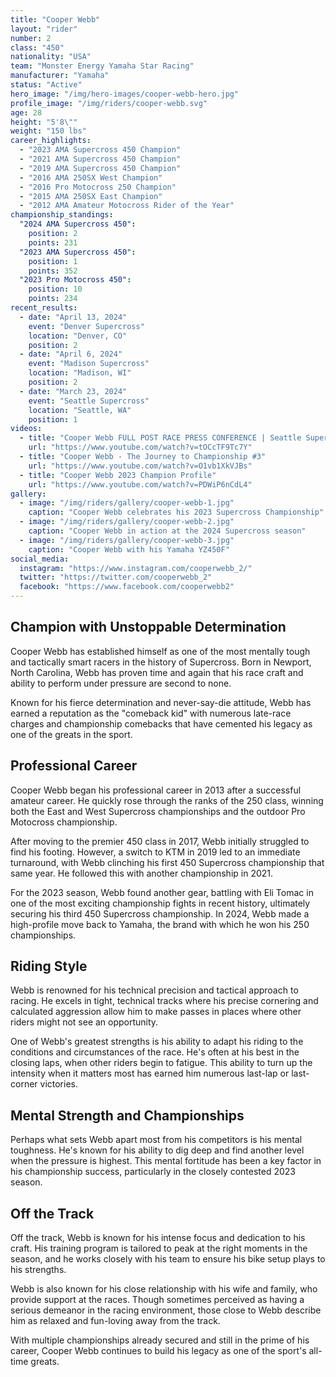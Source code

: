 ```yaml
---
title: "Cooper Webb"
layout: "rider"
number: 2
class: "450"
nationality: "USA"
team: "Monster Energy Yamaha Star Racing"
manufacturer: "Yamaha"
status: "Active"
hero_image: "/img/hero-images/cooper-webb-hero.jpg"
profile_image: "/img/riders/cooper-webb.svg"
age: 28
height: "5'8\""
weight: "150 lbs"
career_highlights:
  - "2023 AMA Supercross 450 Champion"
  - "2021 AMA Supercross 450 Champion"
  - "2019 AMA Supercross 450 Champion"
  - "2016 AMA 250SX West Champion"
  - "2016 Pro Motocross 250 Champion"
  - "2015 AMA 250SX East Champion"
  - "2012 AMA Amateur Motocross Rider of the Year"
championship_standings:
  "2024 AMA Supercross 450":
    position: 2
    points: 231
  "2023 AMA Supercross 450":
    position: 1
    points: 352
  "2023 Pro Motocross 450":
    position: 10
    points: 234
recent_results:
  - date: "April 13, 2024"
    event: "Denver Supercross"
    location: "Denver, CO"
    position: 2
  - date: "April 6, 2024"
    event: "Madison Supercross"
    location: "Madison, WI"
    position: 2
  - date: "March 23, 2024"
    event: "Seattle Supercross"
    location: "Seattle, WA"
    position: 1
videos:
  - title: "Cooper Webb FULL POST RACE PRESS CONFERENCE | Seattle Supercross 2024"
    url: "https://www.youtube.com/watch?v=tOCcTF9Tc7Y"
  - title: "Cooper Webb - The Journey to Championship #3"
    url: "https://www.youtube.com/watch?v=O1vb1XkVJBs"
  - title: "Cooper Webb 2023 Champion Profile"
    url: "https://www.youtube.com/watch?v=PDWiP6nCdL4"
gallery:
  - image: "/img/riders/gallery/cooper-webb-1.jpg"
    caption: "Cooper Webb celebrates his 2023 Supercross Championship"
  - image: "/img/riders/gallery/cooper-webb-2.jpg"
    caption: "Cooper Webb in action at the 2024 Supercross season"
  - image: "/img/riders/gallery/cooper-webb-3.jpg"
    caption: "Cooper Webb with his Yamaha YZ450F"
social_media:
  instagram: "https://www.instagram.com/cooperwebb_2/"
  twitter: "https://twitter.com/cooperwebb_2"
  facebook: "https://www.facebook.com/cooperwebb2"
---
```


## Champion with Unstoppable Determination

Cooper Webb has established himself as one of the most mentally tough and tactically smart racers in the history of Supercross. Born in Newport, North Carolina, Webb has proven time and again that his race craft and ability to perform under pressure are second to none.

Known for his fierce determination and never-say-die attitude, Webb has earned a reputation as the "comeback kid" with numerous late-race charges and championship comebacks that have cemented his legacy as one of the greats in the sport.

## Professional Career

Cooper Webb began his professional career in 2013 after a successful amateur career. He quickly rose through the ranks of the 250 class, winning both the East and West Supercross championships and the outdoor Pro Motocross championship.

After moving to the premier 450 class in 2017, Webb initially struggled to find his footing. However, a switch to KTM in 2019 led to an immediate turnaround, with Webb clinching his first 450 Supercross championship that same year. He followed this with another championship in 2021.

For the 2023 season, Webb found another gear, battling with Eli Tomac in one of the most exciting championship fights in recent history, ultimately securing his third 450 Supercross championship. In 2024, Webb made a high-profile move back to Yamaha, the brand with which he won his 250 championships.

## Riding Style

Webb is renowned for his technical precision and tactical approach to racing. He excels in tight, technical tracks where his precise cornering and calculated aggression allow him to make passes in places where other riders might not see an opportunity.

One of Webb's greatest strengths is his ability to adapt his riding to the conditions and circumstances of the race. He's often at his best in the closing laps, when other riders begin to fatigue. This ability to turn up the intensity when it matters most has earned him numerous last-lap or last-corner victories.

## Mental Strength and Championships

Perhaps what sets Webb apart most from his competitors is his mental toughness. He's known for his ability to dig deep and find another level when the pressure is highest. This mental fortitude has been a key factor in his championship success, particularly in the closely contested 2023 season.

## Off the Track

Off the track, Webb is known for his intense focus and dedication to his craft. His training program is tailored to peak at the right moments in the season, and he works closely with his team to ensure his bike setup plays to his strengths.

Webb is also known for his close relationship with his wife and family, who provide support at the races. Though sometimes perceived as having a serious demeanor in the racing environment, those close to Webb describe him as relaxed and fun-loving away from the track.

With multiple championships already secured and still in the prime of his career, Cooper Webb continues to build his legacy as one of the sport's all-time greats.